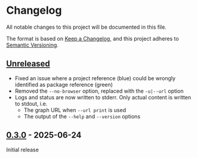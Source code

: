 # Changelog

All notable changes to this project will be documented in this file.

The format is based on [Keep a Changelog](https://keepachangelog.com/en/1.0.0/), and this project adheres to [Semantic Versioning](https://semver.org/spec/v2.0.0.html).

## [Unreleased][Unreleased]

* Fixed an issue where a project reference (blue) could be wrongly identified as package reference (green)
* Removed the `--no-browser` option, replaced with the `-u|--url` option
* Logs and status are now written to stderr. Only actual content is written to stdout, i.e.
  * The graph URL when `--url print` is used
  * The output of the `--help` and `--version` options

## [0.3.0][0.3.0] - 2025-06-24

Initial release

[Unreleased]: https://github.com/0xced/nugraph/compare/0.3.0...HEAD
[0.3.0]: https://github.com/0xced/nugraph/compare/b581197c8849922788f3e79fd88b417a8ca18db6...0.3.0
